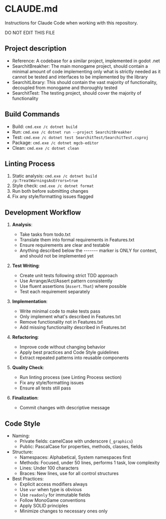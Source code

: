 # CLAUDE.md

Instructions for Claude Code when working with this repository.

DO NOT EDIT THIS FILE

## Project description
- Reference: A codebase for a similar project, implemented in godot .net
- SearchitBreakher: The main monogame project, should contain a minimal amount of code implementing only what is strictly needed as it cannot be tested and interfaces to be implemented by the library
- SearchitLibrary: This should contain the vast majority of functionality, decoupled from monogame and thoroughly tested
- SearchitTest: The testing project, should cover the majority of functionality

## Build Commands
- Build: `cmd.exe /c dotnet build`
- Run: `cmd.exe /c dotnet run --project SearchitBreakher`
- Test: `cmd.exe /c dotnet test SearchitTest/SearchitTest.csproj`
- Package: `cmd.exe /c dotnet mgcb-editor`
- Clean: `cmd.exe /c dotnet clean`

## Linting Process
1. Static analysis: `cmd.exe /c dotnet build /p:TreatWarningsAsErrors=true`
2. Style check: `cmd.exe /c dotnet format`
3. Run both before submitting changes
4. Fix any style/formatting issues flagged

## Development Workflow
1. **Analysis**: 
   - Take tasks from todo.txt
   - Translate them into formal requirements in Features.txt
   - Ensure requirements are clear and testable
   - Anything described below the ------- marker is ONLY for context, and should not be implemented yet

2. **Test Writing**:
   - Create unit tests following strict TDD approach
   - Use Arrange/Act/Assert pattern consistently
   - Use fluent assertions (`Assert.That`) where possible
   - Test each requirement separately

3. **Implementation**:
   - Write minimal code to make tests pass
   - Only implement what's described in Features.txt
   - Remove functionality not in Features.txt
   - Add missing functionality described in Features.txt

4. **Refactoring**:
   - Improve code without changing behavior
   - Apply best practices and Code Style guidelines
   - Extract repeated patterns into reusable components

5. **Quality Check**:
   - Run linting process (see Linting Process section)
   - Fix any style/formatting issues
   - Ensure all tests still pass

6. **Finalization**:
   - Commit changes with descriptive message

## Code Style
- Naming:
  - Private fields: camelCase with underscore (`_graphics`)
  - Public: PascalCase for properties, methods, classes, fields
- Structure:
  - Namespaces: Alphabetical, System namespaces first
  - Methods: Focused, under 50 lines, performs 1 task, low complexity
  - Lines: Under 100 characters
  - Braces: New lines, use for all control structures
- Best Practices:
  - Explicit access modifiers always
  - Use `var` when type is obvious
  - Use `readonly` for immutable fields
  - Follow MonoGame conventions
  - Apply SOLID principles
  - Minimize changes to necessary ones only

